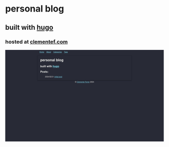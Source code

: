 # personal blog

## built with [hugo](https://github.com/gohugoio/hugo)

### hosted at [clementef.com](https://clementef.com)

![demo image](static/img/demo_img.png)
